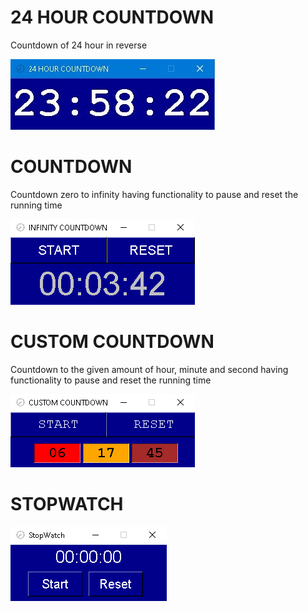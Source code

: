 # 24 HOUR COUNTDOWN

 Countdown of 24 hour in reverse

 <img src="assets/1.png">

# COUNTDOWN

Countdown zero to infinity having functionality to pause and reset the running time

<img src="assets/2.png">

# CUSTOM COUNTDOWN

Countdown to the given amount of hour, minute and second having functionality to pause and reset the running time

<img src="assets/3.png">

# STOPWATCH

<img src="assets/4.png">
